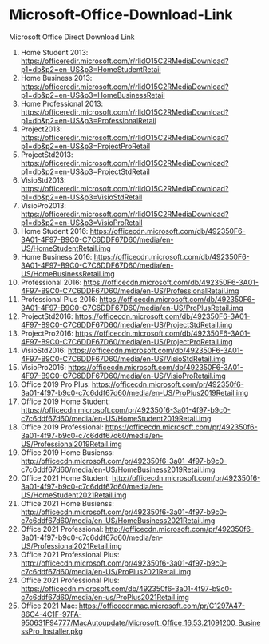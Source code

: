 # Microsoft-Office-Download-Link
Microsoft Office Direct Download Link

1. Home Student 2013: https://officeredir.microsoft.com/r/rlidO15C2RMediaDownload?p1=db&p2=en-US&p3=HomeStudentRetail
2. Home Business 2013: https://officeredir.microsoft.com/r/rlidO15C2RMediaDownload?p1=db&p2=en-US&p3=HomeBusinessRetail
3.  Home Professional 2013: https://officeredir.microsoft.com/r/rlidO15C2RMediaDownload?p1=db&p2=en-US&p3=ProfessionalRetail
4. Project2013: https://officeredir.microsoft.com/r/rlidO15C2RMediaDownload?p1=db&p2=en-US&p3=ProjectProRetail
5. ProjectStd2013: https://officeredir.microsoft.com/r/rlidO15C2RMediaDownload?p1=db&p2=en-US&p3=ProjectStdRetail
6. VisioStd2013: https://officeredir.microsoft.com/r/rlidO15C2RMediaDownload?p1=db&p2=en-US&p3=VisioStdRetail
7. VisioPro2013: https://officeredir.microsoft.com/r/rlidO15C2RMediaDownload?p1=db&p2=en-US&p3=VisioProRetail
8. Home Student 2016: https://officecdn.microsoft.com/db/492350F6-3A01-4F97-B9C0-C7C6DDF67D60/media/en-US/HomeStudentRetail.img
9. Home Business 2016: https://officecdn.microsoft.com/db/492350F6-3A01-4F97-B9C0-C7C6DDF67D60/media/en-US/HomeBusinessRetail.img
10. Professional 2016: https://officecdn.microsoft.com/db/492350F6-3A01-4F97-B9C0-C7C6DDF67D60/media/en-US/ProfessionalRetail.img
11. Professional Plus 2016: https://officecdn.microsoft.com/db/492350F6-3A01-4F97-B9C0-C7C6DDF67D60/media/en-US/ProPlusRetail.img
12. ProjectStd2016: https://officecdn.microsoft.com/db/492350F6-3A01-4F97-B9C0-C7C6DDF67D60/media/en-US/ProjectStdRetail.img
13. ProjectPro2016: https://officecdn.microsoft.com/db/492350F6-3A01-4F97-B9C0-C7C6DDF67D60/media/en-US/ProjectProRetail.img
14. VisioStd2016: https://officecdn.microsoft.com/db/492350F6-3A01-4F97-B9C0-C7C6DDF67D60/media/en-US/VisioStdRetail.img
15. VisioPro2016: https://officecdn.microsoft.com/db/492350F6-3A01-4F97-B9C0-C7C6DDF67D60/media/en-US/VisioProRetail.img
16. Office 2019 Pro Plus: https://officecdn.microsoft.com/pr/492350f6-3a01-4f97-b9c0-c7c6ddf67d60/media/en-US/ProPlus2019Retail.img
17. Office 2019 Home Student: https://officecdn.microsoft.com/pr/492350f6-3a01-4f97-b9c0-c7c6ddf67d60/media/en-US/HomeStudent2019Retail.img
18. Office 2019 Professional: https://officecdn.microsoft.com/pr/492350f6-3a01-4f97-b9c0-c7c6ddf67d60/media/en-US/Professional2019Retail.img
19. Office 2019 Home Busienss: http://officecdn.microsoft.com/pr/492350f6-3a01-4f97-b9c0-c7c6ddf67d60/media/en-US/HomeBusiness2019Retail.img
20. Office 2021 Home Student: http://officecdn.microsoft.com/pr/492350f6-3a01-4f97-b9c0-c7c6ddf67d60/media/en-US/HomeStudent2021Retail.img
21. Office 2021 Home Busienss: http://officecdn.microsoft.com/pr/492350f6-3a01-4f97-b9c0-c7c6ddf67d60/media/en-US/HomeBusiness2021Retail.img
22. Office 2021 Professional: http://officecdn.microsoft.com/pr/492350f6-3a01-4f97-b9c0-c7c6ddf67d60/media/en-US/Professional2021Retail.img
23. Office 2021 Professional Plus: http://officecdn.microsoft.com/pr/492350f6-3a01-4f97-b9c0-c7c6ddf67d60/media/en-US/ProPlus2021Retail.img
24. Office 2021 Professional Plus: https://officecdn.microsoft.com/db/492350f6-3a01-4f97-b9c0-c7c6ddf67d60/media/en-us/ProPlus2021Retail.img
25. Office 2021 Mac: https://officecdnmac.microsoft.com/pr/C1297A47-86C4-4C1F-97FA-950631F94777/MacAutoupdate/Microsoft_Office_16.53.21091200_BusinessPro_Installer.pkg
